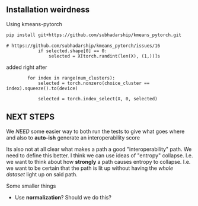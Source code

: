 ## Installation weirdness
Using kmeans-pytorch
```bash
pip install git+https://github.com/subhadarship/kmeans_pytorch.git
```

```
# https://github.com/subhadarship/kmeans_pytorch/issues/16
            if selected.shape[0] == 0:
                selected = X[torch.randint(len(X), (1,))]s
```
added right after
```
        for index in range(num_clusters):
            selected = torch.nonzero(choice_cluster == index).squeeze().to(device)

            selected = torch.index_select(X, 0, selected)
```

## NEXT STEPS
We *NEED* some easier way to both run the tests to give what goes where and also to **auto-ish** generate an interoperability score

Its also not at all clear what makes a path a good "interoperability" path. We need to define this better. I think we can use ideas of "entropy" collapse. I.e. we want to think about how **strongly** a path causes entropy to collapse. I.e. we want to be certain that the path is lit up without having the *whole dataset* light up on said path.

Some smaller things
- Use **normalization**? Should we do this?